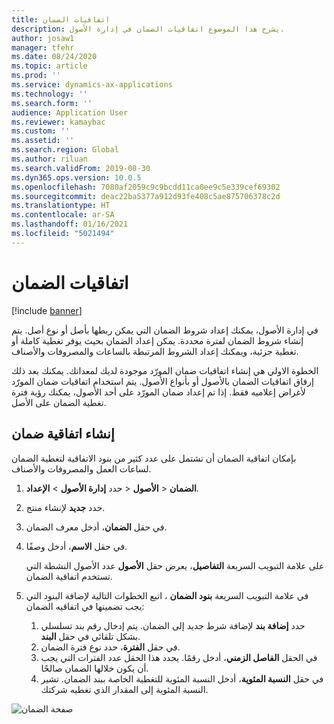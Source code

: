 ```yaml
---
title: اتفاقيات الضمان
description: يشرح هذا الموضوع اتفاقيات الضمان في إدارة الأصول.
author: josaw1
manager: tfehr
ms.date: 08/24/2020
ms.topic: article
ms.prod: ''
ms.service: dynamics-ax-applications
ms.technology: ''
ms.search.form: ''
audience: Application User
ms.reviewer: kamaybac
ms.custom: ''
ms.assetid: ''
ms.search.region: Global
ms.author: riluan
ms.search.validFrom: 2019-08-30
ms.dyn365.ops.version: 10.0.5
ms.openlocfilehash: 7080af2059c9c9bcdd11ca0ee9c5e339cef69302
ms.sourcegitcommit: deac22ba5377a912d93fe408c5ae875706378c2d
ms.translationtype: HT
ms.contentlocale: ar-SA
ms.lasthandoff: 01/16/2021
ms.locfileid: "5021494"
---
```

# <a name="warranty-agreements"></a>اتفاقيات الضمان

[!include [banner](../../includes/banner.md)]

 


في إدارة الأصول، يمكنك إعداد شروط الضمان التي يمكن ربطها بأصل أو نوع أصل. يتم إنشاء شروط الضمان لفترة محددة. يمكن إعداد الضمان بحيث يوفر تغطية كاملة أو تغطية جزئية، ويمكنك إعداد الشروط المرتبطة بالساعات والمصروفات والأصناف.

الخطوة الاولي هي إنشاء اتفاقيات ضمان المورّد موجودة لديك لمعداتك. يمكنك بعد ذلك إرفاق اتفاقيات الضمان بالأصول أو بأنواع الأصول. يتم استخدام اتفاقيات ضمان المورّد لأغراض إعلاميه فقط. إذا تم إعداد ضمان المورّد على أحد الأصول، يمكنك رؤية فترة تغطية الضمان على الأصل.

## <a name="create-a-warranty-agreement"></a>إنشاء اتفاقية ضمان

بإمكان اتفاقية الضمان أن تشتمل على عدد كثير من بنود الاتفاقية لتغطية الضمان لساعات العمل والمصروفات والأصناف.

1. حدد **إدارة الأصول** \> **الإعداد‏‎** \> **الأصول‏‎** \> **الضمان**.
2. حدد **جديد** لإنشاء منتج.
3. في حقل **الضمان**، أدخل معرف الضمان‏‎. 
4. في حقل **الاسم**، أدخل وصفًا.

    على علامة التبويب السريعة **التفاصيل**، يعرض حقل **الأصول** عدد الأصول النشطة التي تستخدم اتفاقية الضمان.

5. في علامة التبويب السريعة **بنود الضمان** ، اتبع الخطوات التالية لإضافة البنود التي يجب تضمينها في اتفاقيه الضمان:

    1. حدد **إضافة بند‬** لإضافة شرط جديد إلى الضمان. يتم إدخال رقم بند تسلسلي بشكل تلقائي في حقل **البند**.
    2. في حقل **الفترة**، حدد نوع فترة الضمان.
    3. في الحقل **الفاصل الزمني**، أدخل رقمًا. يحدد هذا الحقل عدد الفترات التي يجب أن يكون خلالها الضمان صالحًا.
    4. في حقل **النسبة المئوية**، أدخل النسبة المئوية للتغطية الخاصة ببند الضمان. تشير النسبة المئوية إلى المقدار الذي تغطيه شركتك.

![صفحة الضمان](media/01-warranty.png)
